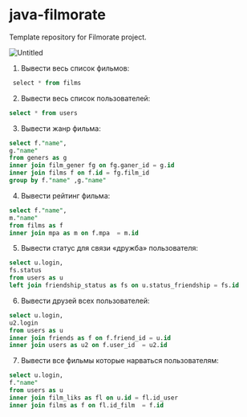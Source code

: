 # java-filmorate
Template repository for Filmorate project.

![Untitled](https://github.com/mFurtov/java-filmorate/assets/139979986/409adbab-567d-4709-b5a3-3cb26b2c7686)

1. Вывести весь список фильмов: 
```sql
 select * from films 
```

2. Вывести весь список пользователей: 
```sql
select * from users 
```

3. Вывести жанр фильма:
```sql
select f."name",
g."name" 
from geners as g
inner join film_gener fg on fg.ganer_id = g.id 
inner join films f on f.id = fg.film_id 
group by f."name" ,g."name" 
```

4. Вывести рейтинг фильма:
```sql
select f."name",
m."name" 
from films as f
inner join mpa as m on f.mpa  = m.id 
```

5. Вывести статус для связи «дружба» пользователя:
```sql
select u.login,
fs.status 
from users as u
left join friendship_status as fs on u.status_friendship = fs.id  
```

6. Вывести друзей всех пользователей:
```sql
select u.login,
u2.login 
from users as u
inner join friends as f on f.friend_id = u.id 
inner join users as u2 on f.user_id  = u2.id 
```

7. Вывести все фильмы которые нарваться пользователям:
```sql
select u.login,
f."name" 
from users as u
inner join film_liks as fl on u.id = fl.id_user 
inner join films as f on fl.id_film  = f.id 
```
